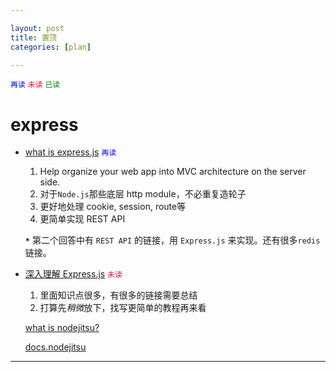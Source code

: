 ```yaml
---

layout: post
title: 置顶
categories: [plan]

---
```


<code style="color:blue">再读</code>
<code style="color:#d14">未读</code>
<code style="color:green">已读</code>

# express

* [what is express.js](http://stackoverflow.com/questions/12616153/what-is-express-js) <code style="color:blue">再读</code>

  1. Help organize your web app into MVC architecture on the server side.
  2. 对于`Node.js`那些底层 http module，不必重复造轮子
  3. 更好地处理 cookie, session, route等
  4. 更简单实现 REST API

  **`*`** 第二个回答中有 `REST API` 的链接，用 `Express.js` 来实现。还有很多`redis`链接。

* [深入理解 Express.js](http://blog.jobbole.com/41325/) <code style="color:#d14">未读</code>

  1. 里面知识点很多，有很多的链接需要总结
  2. 打算先*稍微*放下，找写更简单的教程再来看

  [what is nodejitsu?](https://www.nodejitsu.com/documentation/)

  [docs.nodejitsu](http://docs.nodejitsu.com/)

---
